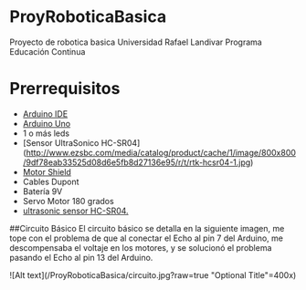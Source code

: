 # ProyRoboticaBasica
Proyecto de robotica basica Universidad Rafael Landivar Programa Educación Continua

# Prerrequisitos


* [Arduino IDE](https://www.arduino.cc/en/main/software)
* [Arduino Uno](https://www.arduino.cc/en/Main/ArduinoBoardUno)
* 1 o más leds
* [Sensor UltraSonico HC-SR04] (http://www.ezsbc.com/media/catalog/product/cache/1/image/800x800/9df78eab33525d08d6e5fb8d27136e95/r/t/rtk-hcsr04-1.jpg)
* [Motor Shield](http://www.prometec.net/wp-content/uploads/2015/03/adafruit-motorshield2.jpg)
* Cables Dupont
* Batería 9V
* Servo Motor 180 grados
* [ultrasonic sensor HC-SR04.](http://www.ebay.com/itm/5pcs-Ultrasonic-Module-HC-SR04-Distance-Measuring-Transducer-Sensor-for-Arduino-/381374789471?hash=item58cbb5775f:g:Rd0AAOxySoJTWL-h)

##Circuito Básico
 El circuito básico se detalla en la siguiente imagen, me tope con el problema de que al conectar el Echo al pin 7 del Arduino, me descompensaba el voltaje en los motores, y se solucionó el problema pasando el Echo al pin 13 del Arduino.
 
![Alt text](/ProyRoboticaBasica/circuito.jpg?raw=true "Optional Title"=400x)

